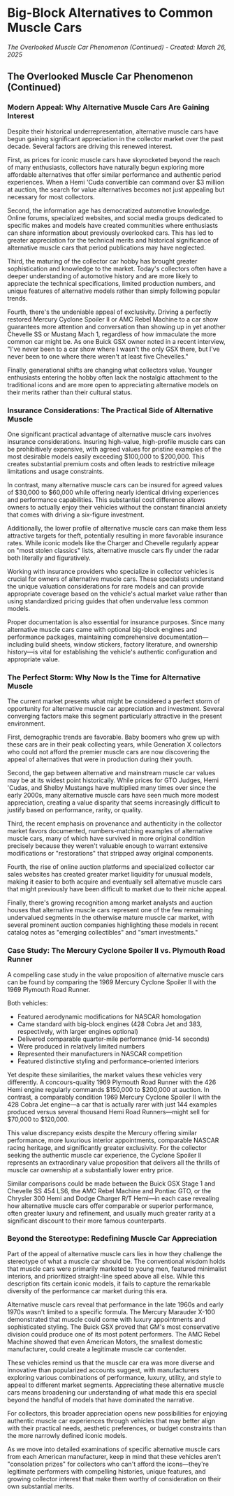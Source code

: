 # Big-Block Alternatives to Common Muscle Cars
*The Overlooked Muscle Car Phenomenon (Continued) - Created: March 26, 2025*

## The Overlooked Muscle Car Phenomenon (Continued)

### Modern Appeal: Why Alternative Muscle Cars Are Gaining Interest

Despite their historical underrepresentation, alternative muscle cars have begun gaining significant appreciation in the collector market over the past decade. Several factors are driving this renewed interest.

First, as prices for iconic muscle cars have skyrocketed beyond the reach of many enthusiasts, collectors have naturally begun exploring more affordable alternatives that offer similar performance and authentic period experiences. When a Hemi 'Cuda convertible can command over $3 million at auction, the search for value alternatives becomes not just appealing but necessary for most collectors.

Second, the information age has democratized automotive knowledge. Online forums, specialized websites, and social media groups dedicated to specific makes and models have created communities where enthusiasts can share information about previously overlooked cars. This has led to greater appreciation for the technical merits and historical significance of alternative muscle cars that period publications may have neglected.

Third, the maturing of the collector car hobby has brought greater sophistication and knowledge to the market. Today's collectors often have a deeper understanding of automotive history and are more likely to appreciate the technical specifications, limited production numbers, and unique features of alternative models rather than simply following popular trends.

Fourth, there's the undeniable appeal of exclusivity. Driving a perfectly restored Mercury Cyclone Spoiler II or AMC Rebel Machine to a car show guarantees more attention and conversation than showing up in yet another Chevelle SS or Mustang Mach 1, regardless of how immaculate the more common car might be. As one Buick GSX owner noted in a recent interview, "I've never been to a car show where I wasn't the only GSX there, but I've never been to one where there weren't at least five Chevelles."

Finally, generational shifts are changing what collectors value. Younger enthusiasts entering the hobby often lack the nostalgic attachment to the traditional icons and are more open to appreciating alternative models on their merits rather than their cultural status.

### Insurance Considerations: The Practical Side of Alternative Muscle

One significant practical advantage of alternative muscle cars involves insurance considerations. Insuring high-value, high-profile muscle cars can be prohibitively expensive, with agreed values for pristine examples of the most desirable models easily exceeding $100,000 to $200,000. This creates substantial premium costs and often leads to restrictive mileage limitations and usage constraints.

In contrast, many alternative muscle cars can be insured for agreed values of $30,000 to $60,000 while offering nearly identical driving experiences and performance capabilities. This substantial cost difference allows owners to actually enjoy their vehicles without the constant financial anxiety that comes with driving a six-figure investment.

Additionally, the lower profile of alternative muscle cars can make them less attractive targets for theft, potentially resulting in more favorable insurance rates. While iconic models like the Charger and Chevelle regularly appear on "most stolen classics" lists, alternative muscle cars fly under the radar both literally and figuratively.

Working with insurance providers who specialize in collector vehicles is crucial for owners of alternative muscle cars. These specialists understand the unique valuation considerations for rare models and can provide appropriate coverage based on the vehicle's actual market value rather than using standardized pricing guides that often undervalue less common models.

Proper documentation is also essential for insurance purposes. Since many alternative muscle cars came with optional big-block engines and performance packages, maintaining comprehensive documentation—including build sheets, window stickers, factory literature, and ownership history—is vital for establishing the vehicle's authentic configuration and appropriate value.

### The Perfect Storm: Why Now Is the Time for Alternative Muscle

The current market presents what might be considered a perfect storm of opportunity for alternative muscle car appreciation and investment. Several converging factors make this segment particularly attractive in the present environment.

First, demographic trends are favorable. Baby boomers who grew up with these cars are in their peak collecting years, while Generation X collectors who could not afford the premier muscle cars are now discovering the appeal of alternatives that were in production during their youth.

Second, the gap between alternative and mainstream muscle car values may be at its widest point historically. While prices for GTO Judges, Hemi 'Cudas, and Shelby Mustangs have multiplied many times over since the early 2000s, many alternative muscle cars have seen much more modest appreciation, creating a value disparity that seems increasingly difficult to justify based on performance, rarity, or quality.

Third, the recent emphasis on provenance and authenticity in the collector market favors documented, numbers-matching examples of alternative muscle cars, many of which have survived in more original condition precisely because they weren't valuable enough to warrant extensive modifications or "restorations" that stripped away original components.

Fourth, the rise of online auction platforms and specialized collector car sales websites has created greater market liquidity for unusual models, making it easier to both acquire and eventually sell alternative muscle cars that might previously have been difficult to market due to their niche appeal.

Finally, there's growing recognition among market analysts and auction houses that alternative muscle cars represent one of the few remaining undervalued segments in the otherwise mature muscle car market, with several prominent auction companies highlighting these models in recent catalog notes as "emerging collectibles" and "smart investments."

### Case Study: The Mercury Cyclone Spoiler II vs. Plymouth Road Runner

A compelling case study in the value proposition of alternative muscle cars can be found by comparing the 1969 Mercury Cyclone Spoiler II with the 1969 Plymouth Road Runner.

Both vehicles:
- Featured aerodynamic modifications for NASCAR homologation
- Came standard with big-block engines (428 Cobra Jet and 383, respectively, with larger engines optional)
- Delivered comparable quarter-mile performance (mid-14 seconds)
- Were produced in relatively limited numbers
- Represented their manufacturers in NASCAR competition
- Featured distinctive styling and performance-oriented interiors

Yet despite these similarities, the market values these vehicles very differently. A concours-quality 1969 Plymouth Road Runner with the 426 Hemi engine regularly commands $150,000 to $200,000 at auction. In contrast, a comparably condition 1969 Mercury Cyclone Spoiler II with the 428 Cobra Jet engine—a car that is actually rarer with just 144 examples produced versus several thousand Hemi Road Runners—might sell for $70,000 to $120,000.

This value discrepancy exists despite the Mercury offering similar performance, more luxurious interior appointments, comparable NASCAR racing heritage, and significantly greater exclusivity. For the collector seeking the authentic muscle car experience, the Cyclone Spoiler II represents an extraordinary value proposition that delivers all the thrills of muscle car ownership at a substantially lower entry price.

Similar comparisons could be made between the Buick GSX Stage 1 and Chevelle SS 454 LS6, the AMC Rebel Machine and Pontiac GTO, or the Chrysler 300 Hemi and Dodge Charger R/T Hemi—in each case revealing how alternative muscle cars offer comparable or superior performance, often greater luxury and refinement, and usually much greater rarity at a significant discount to their more famous counterparts.

### Beyond the Stereotype: Redefining Muscle Car Appreciation

Part of the appeal of alternative muscle cars lies in how they challenge the stereotype of what a muscle car should be. The conventional wisdom holds that muscle cars were primarily marketed to young men, featured minimalist interiors, and prioritized straight-line speed above all else. While this description fits certain iconic models, it fails to capture the remarkable diversity of the performance car market during this era.

Alternative muscle cars reveal that performance in the late 1960s and early 1970s wasn't limited to a specific formula. The Mercury Marauder X-100 demonstrated that muscle could come with luxury appointments and sophisticated styling. The Buick GSX proved that GM's most conservative division could produce one of its most potent performers. The AMC Rebel Machine showed that even American Motors, the smallest domestic manufacturer, could create a legitimate muscle car contender.

These vehicles remind us that the muscle car era was more diverse and innovative than popularized accounts suggest, with manufacturers exploring various combinations of performance, luxury, utility, and style to appeal to different market segments. Appreciating these alternative muscle cars means broadening our understanding of what made this era special beyond the handful of models that have dominated the narrative.

For collectors, this broader appreciation opens new possibilities for enjoying authentic muscle car experiences through vehicles that may better align with their practical needs, aesthetic preferences, or budget constraints than the more narrowly defined iconic models.

As we move into detailed examinations of specific alternative muscle cars from each American manufacturer, keep in mind that these vehicles aren't "consolation prizes" for collectors who can't afford the icons—they're legitimate performers with compelling histories, unique features, and growing collector interest that make them worthy of consideration on their own substantial merits.
